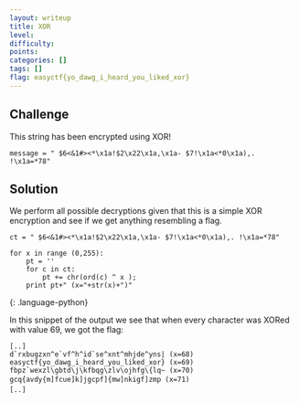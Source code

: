 ```yaml
---
layout: writeup
title: XOR
level: 
difficulty: 
points: 
categories: []
tags: []
flag: easyctf{yo_dawg_i_heard_you_liked_xor}
---
```

## Challenge

This string has been encrypted using XOR!

    message = " $6<&1#><*\x1a!$2\x22\x1a,\x1a- $7!\x1a<*0\x1a),. !\x1a=*78"

## Solution

We perform all possible decryptions given that this is a simple XOR
encryption and see if we get anything resembling a flag.

    ct = " $6<&1#><*\x1a!$2\x22\x1a,\x1a- $7!\x1a<*0\x1a),. !\x1a=*78"
    
    for x in range (0,255):
        pt = ''
        for c in ct:
            pt += chr(ord(c) ^ x );
        print pt+" (x="+str(x)+")"
{: .language-python}

In this snippet of the output we see that when every character was XORed
with value 69, we got the flag:

    [..]
    d`rxbugzxn^e`vf^h^id`se^xnt^mhjde^yns| (x=68)
    easyctf{yo_dawg_i_heard_you_liked_xor} (x=69)
    fbpz`wexzl\gbtd\j\kfbqg\zlv\ojhfg\{lq~ (x=70)
    gcq{avdy{m]fcue]k]jgcpf]{mw]nkigf]zmp (x=71)
    [..]

